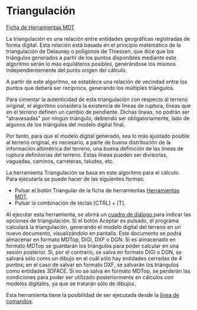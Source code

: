 # Triangulación

[Ficha de Herramientas MDT](../fichas-de-herramientas/ficha-de-herramientas-mdt/)

La triangulación es una relación entre entidades geográficas registradas de forma digital. Esta relación está basada en el principio matemático de la triangulación de Delaunay o polígonos de Thiessen, que dice que los triángulos generados a partir de los puntos disponibles mediante este algoritmo serán lo más equiláteros posibles, generándose los mismos independientemente del punto origen del cálculo.

A partir de este algoritmo, se establece una relación de vecindad entre los puntos que deberá ser recíproca, generando los múltiples triángulos.

Para cimentar la autenticidad de esta triangulación con respecto al terreno original, el algoritmo considera la existencia de líneas de ruptura, líneas que en el terreno definen un cambio de pendiente. Dichas líneas, no podrán ser "atravesadas" por ningún triángulo, debiendo ser obligatoriamente, lado de algunos de los triángulos del modelo digital final.

Por tanto, para que el modelo digital generado, sea lo más ajustado posible al terreno original, es necesario, a parte de buena distribución de la información altimétrica del terreno, una buena definición de las líneas de ruptura definitorias del terreno. Estas líneas pueden ser divisorias, vaguadas, caminos, carreteras, taludes, etc.

La herramienta Triangulación se basa en este algoritmo para el cálculo. Para ejecutarla se puede hacer de las siguientes formas:

* Pulsar el botón Triangular de la ficha de herramientas [Herramientas MDT](../fichas-de-herramientas/ficha-de-herramientas-mdt/).
* Pulsar la combinación de teclas \[CTRL\] + \[T\].

Al ejecutar esta herramienta, se abrirá un [cuadro de diálogo ](../herramientas-mdt/triangulacion.md)para indicar las opciones de triangulación. Si el botón Aceptar es pulsado, el programa calculará la triangulación, generando el modelo digital del terreno en un nuevo documento, visualizándolo en pantalla. Este documento se podrá almacenar en formato MDTop, DIGI, DXF o DGN. Si es almacenado en formato MDTop se guardarán los triángulos para poder calcular en una sesión posterior. Si, por el contrario, se salva en formato DIGI o DGN, se salvará sólo como un dibujo en el cuál sólo hay entidades cerradas de 4 puntos; en el caso de salvar en formato DXF, se salvarán los triángulos como entidades 3DFACE. Si no se salva en formato MDTop, se perderán las condiciones para poder ser utilizado posteriormente en cálculos con modelos digitales, ya que se tratarán sólo de dibujos.

Esta herramienta tiene la posibilidad de ser ejecutada desde la [línea de comandos](../desde-linea-de-comando/linea-de-comando-triangulacion.md).

